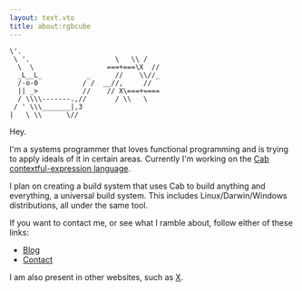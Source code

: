```yaml
---
layout: text.vto
title: about:rgbcube
---
```


<div class="flex justify-center">

```
\'.
 \ '.                     \   \\ /
  \  \                  ===+===\X  //
  _L__L_           _      //    \\//_
  /-o-0           / /  __//,     //
  || _>           //    // X\===+====
  / \\\\-------.,//       / \\   \
 / ' \\\_______|,3
|   \ \\      \//
```

</div>

Hey.

I'm a systems programmer that loves functional programming and is trying to
apply ideals of it in certain areas. Currently I'm working on the
[Cab contextful-expression language](https://github.com/cull-os/carcass/tree/master/cab).

I plan on creating a build system that uses Cab to build anything and
everything, a universal build system. This includes Linux/Darwin/Windows
distributions, all under the same tool.

If you want to contact me, or see what I ramble about, follow either of these
links:

- [Blog](/blog/)
- [Contact](/contact/)

I am also present in other websites, such as [X](https://x.com/HSVSphere).
